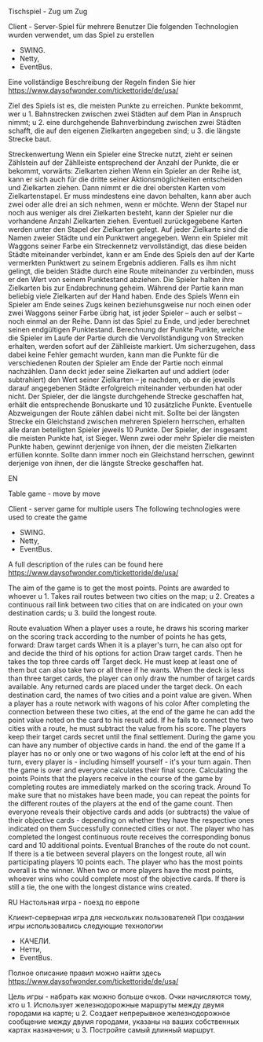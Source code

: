 Tischspiel - Zug um Zug

Client - Server-Spiel für mehrere Benutzer
Die folgenden Technologien wurden verwendet, um das Spiel zu erstellen
- SWING.
- Netty,
- EventBus.

Eine vollständige Beschreibung der Regeln finden Sie hier https://www.daysofwonder.com/tickettoride/de/usa/

Ziel des Spiels ist es, die meisten Punkte zu erreichen. Punkte bekommt, wer
u 1. Bahnstrecken zwischen zwei Städten auf dem Plan in Anspruch nimmt;
u 2. eine durchgehende Bahnverbindung zwischen zwei Städten schafft, die auf
den eigenen Zielkarten angegeben sind;
u 3. die längste Strecke baut.

Streckenwertung
Wenn ein Spieler eine Strecke nutzt, zieht er seinen Zählstein
auf der Zählleiste entsprechend der Anzahl der Punkte, die er
bekommt, vorwärts:
Zielkarten ziehen
Wenn ein Spieler an der Reihe ist, kann er sich auch für
die dritte seiner Aktionsmöglichkeiten entscheiden und
Zielkarten ziehen. Dann nimmt er die drei obersten Karten vom
Zielkartenstapel. Er muss mindestens eine davon behalten,
kann aber auch zwei oder alle drei an sich nehmen, wenn er möchte. Wenn der Stapel nur noch aus weniger als drei Zielkarten besteht, kann der Spieler
nur die vorhandene Anzahl Zielkarten ziehen. Eventuell zurückgegebene Karten werden unter den Stapel der Zielkarten gelegt.
Auf jeder Zielkarte sind die Namen zweier Städte und ein Punktwert angegeben. Wenn ein Spieler mit Waggons seiner Farbe ein Streckennetz
vervollständigt, das diese beiden Städte miteinander verbindet, kann er am Ende des Spiels den auf der Karte vermerkten Punktwert zu seinem Ergebnis
addieren. Falls es ihm nicht gelingt, die beiden Städte durch eine Route miteinander zu verbinden, muss er den Wert von seinem Punktestand abziehen.
Die Spieler halten ihre Zielkarten bis zur Endabrechnung geheim. Während der Partie kann man beliebig viele Zielkarten auf der Hand haben.
Ende des Spiels
Wenn ein Spieler am Ende seines Zugs keinen beziehunsgweise nur noch einen oder zwei Waggons seiner Farbe übrig hat, ist jeder Spieler – auch er
selbst – noch einmal an der Reihe. Dann ist das Spiel zu Ende, und jeder berechnet seinen endgültigen Punktestand.
Berechnung der Punkte
Punkte, welche die Spieler im Laufe der Partie durch die Vervollständigung von Strecken erhalten, werden sofort auf der Zählleiste markiert. Um
sicherzugehen, dass dabei keine Fehler gemacht wurden, kann man die Punkte für die verschiedenen Routen der Spieler am Ende der Partie noch einmal
nachzählen.
Dann deckt jeder seine Zielkarten auf und addiert (oder subtrahiert) den Wert seiner Zielkarten – je nachdem, ob er die jeweils darauf angegebenen
Städte erfolgreich miteinander verbunden hat oder nicht.
Der Spieler, der die längste durchgehende Strecke geschaffen hat, erhält die entsprechende Bonuskarte und 10 zusätzliche Punkte. Eventuelle
Abzweigungen der Route zählen dabei nicht mit. Sollte bei der längsten Strecke ein Gleichstand zwischen mehreren Spielern herrschen, erhalten alle
daran beteiligten Spieler jeweils 10 Punkte.
Der Spieler, der insgesamt die meisten Punkte hat, ist Sieger. Wenn zwei oder mehr Spieler die meisten Punkte haben, gewinnt derjenige von ihnen,
der die meisten Zielkarten erfüllen konnte. Sollte dann immer noch ein Gleichstand herrschen, gewinnt derjenige von ihnen, der die längste Strecke
geschaffen hat.



EN

Table game - move by move

Client - server game for multiple users
The following technologies were used to create the game
- SWING.
- Netty,
- EventBus.

A full description of the rules can be found here https://www.daysofwonder.com/tickettoride/de/usa/

The aim of the game is to get the most points. Points are awarded to whoever
u 1. Takes rail routes between two cities on the map;
u 2. Creates a continuous rail link between two cities that on
are indicated on your own destination cards;
u 3. build the longest route.

Route evaluation
When a player uses a route, he draws his scoring marker
on the scoring track according to the number of points he has
gets, forward:
Draw target cards
When it is a player's turn, he can also opt for
and decide the third of his options for action
Draw target cards. Then he takes the top three cards off
Target deck. He must keep at least one of them
but can also take two or all three if he wants. When the deck is less than three target cards, the player can
only draw the number of target cards available. Any returned cards are placed under the target deck.
On each destination card, the names of two cities and a point value are given. When a player has a route network with wagons of his color
After completing the connection between these two cities, at the end of the game he can add the point value noted on the card to his result
add. If he fails to connect the two cities with a route, he must subtract the value from his score.
The players keep their target cards secret until the final settlement. During the game you can have any number of objective cards in hand.
the end of the game
If a player has no or only one or two wagons of his color left at the end of his turn, every player is - including himself
yourself - it's your turn again. Then the game is over and everyone calculates their final score.
Calculating the points
Points that the players receive in the course of the game by completing routes are immediately marked on the scoring track. Around
To make sure that no mistakes have been made, you can repeat the points for the different routes of the players at the end of the game
count.
Then everyone reveals their objective cards and adds (or subtracts) the value of their objective cards - depending on whether they have the respective ones indicated on them
Successfully connected cities or not.
The player who has completed the longest continuous route receives the corresponding bonus card and 10 additional points. Eventual
Branches of the route do not count. If there is a tie between several players on the longest route, all win
participating players 10 points each.
The player who has the most points overall is the winner. When two or more players have the most points, whoever wins
who could complete most of the objective cards. If there is still a tie, the one with the longest distance wins
created.


RU
Настольная игра - поезд по европе

Клиент-серверная игра для нескольких пользователей
При создании игры использовались следующие технологии
- КАЧЕЛИ.
- Нетти,
- EventBus.

Полное описание правил можно найти здесь https://www.daysofwonder.com/tickettoride/de/usa/

Цель игры - набрать как можно больше очков. Очки начисляются тому, кто
u 1. Использует железнодорожные маршруты между двумя городами на карте;
u 2. Создает непрерывное железнодорожное сообщение между двумя городами,
указаны на ваших собственных картах назначения;
u 3. Постройте самый длинный маршрут.


